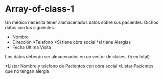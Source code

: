 # Array-of-class-1
Un médico necesita tener alamacenados datos sobre sus pacientes. Dichos datos son los siguientes.
* Nombre
* Dirección
*Telefono
*Si tiene obra social
*si tiene Alergias
* Fecha Ultima Visita

Los datos deberán ser almacenados en un vector de clases. (5 en total)

*Listar Nombre y telefono de Pacientes con obra social
*Listar Pacientes que no tengan alergia
